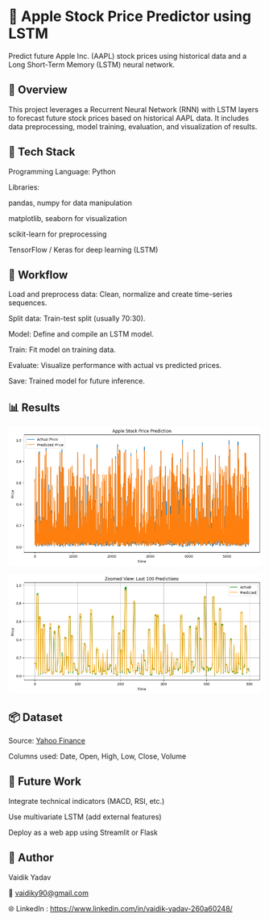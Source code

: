 # 🍏 Apple Stock Price Predictor using LSTM

Predict future Apple Inc. (AAPL) stock prices using historical data and a Long Short-Term Memory (LSTM) neural network.


## 📌 Overview

This project leverages a Recurrent Neural Network (RNN) with LSTM layers to forecast future stock prices based on historical AAPL data. It includes data preprocessing, model training, evaluation, and visualization of results.


## 🧠 Tech Stack

Programming Language: Python

Libraries:

pandas, numpy for data manipulation

matplotlib, seaborn for visualization

scikit-learn for preprocessing

TensorFlow / Keras for deep learning (LSTM)


## 🔄 Workflow

Load and preprocess data: Clean, normalize and create time-series sequences.

Split data: Train-test split (usually 70:30).

Model: Define and compile an LSTM model.

Train: Fit model on training data.

Evaluate: Visualize performance with actual vs predicted prices.

Save: Trained model for future inference.


## 📊 Results

![Predicted vs Actual](artifacts/Predicted%20vs%20Real%20Stock%20price.png)

![Predicted vs Actual for last 100 stocks](artifacts/Predicted%20vs%20Real%20Stock%20price%20for%20100%20newest%20stock.png)


## 📦 Dataset

Source: [Yahoo Finance](https://finance.yahoo.com/quote/AAPL/history/?p=AAPL)

Columns used: Date, Open, High, Low, Close, Volume


## 📌 Future Work

Integrate technical indicators (MACD, RSI, etc.)

Use multivariate LSTM (add external features)

Deploy as a web app using Streamlit or Flask


## 🙌 Author

Vaidik Yadav

📧 vaidiky90@gmail.com

🌐 LinkedIn : https://www.linkedin.com/in/vaidik-yadav-260a60248/

